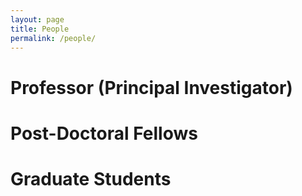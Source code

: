 ```yaml
---
layout: page
title: People
permalink: /people/
---
```


# Professor (Principal Investigator)


# Post-Doctoral Fellows


# Graduate Students


